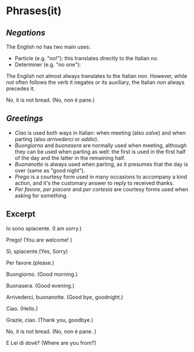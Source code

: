# Phrases\(it\)

## _Negations_

The English _no_ has two main uses:

* Particle \(e.g. "no!"\): this translates directly to the Italian _no_.
* Determiner \(e.g. "no one"\): 

The English _not_ almost always translates to the Italian _non_. However, while _not_ often follows the verb it negates or its auxiliary, the Italian _non_ always precedes it.

No, it is not bread. \(No, non è pane.\)

## _Greetings_

* _Ciao_ is used both ways in Italian: when meeting \(also _salve_\) and when parting \(also _arrivederci_ or _addio_\).
* _Buongiorno_ and _buonasera_ are normally used when meeting, although they can be used when parting as well: the first is used in the first half of the day and the latter in the remaining half.
* _Buonanotte_ is always used when parting, as it presumes that the day is over \(same as "good night"\).
* _Prego_ is a courtesy form used in many occasions to accompany a kind action, and it's the customary answer to reply to received thanks.
* _Per favore_, _per piacere_ and _per cortesia_ are courtesy forms used when asking for something.

## Excerpt

Io sono spiacente. \(I am sorry.\)

Prego! \(You are welcome! \)

Sì, spiacente.\(Yes, Sorry\)

Per favore.\(please.\)

Buongiorno. \(Good morning.\)

Buonasera. \(Good evening.\)

Arrivederci, buonanotte. \(Good bye, goodnight.\)

Ciao. \(Hello.\)

Grazie, ciao. \(Thank you, goodbye.\)

No, it is not bread. \(No, non è pane. \)

E Lei di dovè? \(Where are you from?\)

